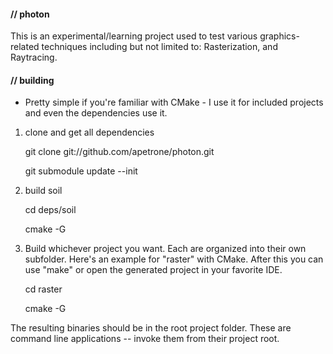 #### // photon


This is an experimental/learning project used to test various graphics-related techniques including but not limited to:
Rasterization, and Raytracing.




#### // building


* Pretty simple if you're familiar with CMake - I use it for included projects and even the dependencies use it.

1. clone and get all dependencies

	git clone git://github.com/apetrone/photon.git

	git submodule update --init

2. build soil

	cd deps/soil

	cmake -G <generator>

3. Build whichever project you want. Each are organized into their own subfolder. Here's an example for "raster" with CMake. After this you can use "make" or open the generated project in your favorite IDE.

	cd raster

	cmake -G <generator>

The resulting binaries should be in the root project folder.
These are command line applications -- invoke them from their project root.

